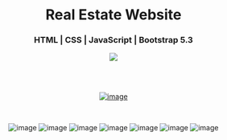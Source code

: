 <div align='center'>
  <h1>Real Estate Website</h1>
  <h3>HTML | CSS | JavaScript | Bootstrap 5.3</h3>
  <img src='https://img.shields.io/badge/fmfahath-white?logo=github&logoColor=black'/>
  
<br><br>

[![image](https://github.com/fmfahath/loginPage/assets/95971934/02c3c390-df06-41d4-940e-9c6c12bbcfa6)](----)

<br>

![image](https://github.com/fmfahath/bootstrap_realestate_website/assets/95971934/5fdaac8b-0ce6-4731-b647-efc4e1462816)
![image](https://github.com/fmfahath/bootstrap_realestate_website/assets/95971934/07576072-d8a1-4633-a5f7-197daa9f9fdd)
![image](https://github.com/fmfahath/bootstrap_realestate_website/assets/95971934/a51a4c3e-780a-47c2-91fe-f3d09d7c4536)
![image](https://github.com/fmfahath/bootstrap_realestate_website/assets/95971934/691cb969-b64f-4770-ac07-68331e88c1ed)
![image](https://github.com/fmfahath/bootstrap_realestate_website/assets/95971934/3d3133a8-6d78-44b5-a78f-bb7d59e458b8)
![image](https://github.com/fmfahath/bootstrap_realestate_website/assets/95971934/4858dda1-8772-46a0-b178-8231d1fcd8aa)
![image](https://github.com/fmfahath/bootstrap_realestate_website/assets/95971934/be1f9e50-f2df-4dd3-9784-e76aefab5690)







  
</div>
